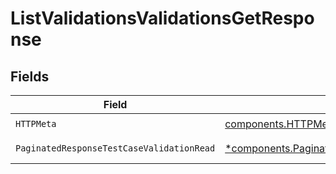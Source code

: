 # ListValidationsValidationsGetResponse


## Fields

| Field                                                                                                                     | Type                                                                                                                      | Required                                                                                                                  | Description                                                                                                               |
| ------------------------------------------------------------------------------------------------------------------------- | ------------------------------------------------------------------------------------------------------------------------- | ------------------------------------------------------------------------------------------------------------------------- | ------------------------------------------------------------------------------------------------------------------------- |
| `HTTPMeta`                                                                                                                | [components.HTTPMetadata](../../models/components/httpmetadata.md)                                                        | :heavy_check_mark:                                                                                                        | N/A                                                                                                                       |
| `PaginatedResponseTestCaseValidationRead`                                                                                 | [*components.PaginatedResponseTestCaseValidationRead](../../models/components/paginatedresponsetestcasevalidationread.md) | :heavy_minus_sign:                                                                                                        | Successful Response                                                                                                       |